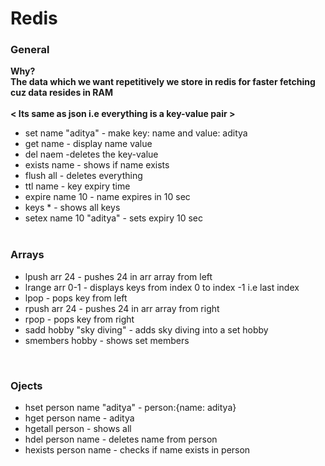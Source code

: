 <h1>Redis</h1>

<h4>
<h3>General</h3>

<strong>Why?</strong></br></t>
<strong>The data which we want repetitively we store in redis for faster fetching cuz data resides in RAM</strong></br></t></br></t>
<strong>< Its same as json i.e everything is a key-value pair ></strong></br></t>

- set name "aditya" - make key: name and value: aditya</br></t>
- get name - display name value</br></t>
- del naem -deletes the key-value</br></t>
- exists name - shows if name exists</br></t>
- flush all - deletes everything</br></t>
- ttl name - key expiry time</br></t>
- expire name 10 - name expires in 10 sec</br></t>
- keys \* - shows all keys</br></t>
- setex name 10 "aditya" - sets expiry 10 sec</br></h4>
  </br>

<h4>
<h3>Arrays</h3>

- lpush arr 24 - pushes 24 in arr array from left </br></t>
- lrange arr 0-1 - displays keys from index 0 to index -1 i.e last index</br>
- lpop - pops key from left </br></t>
- rpush arr 24 - pushes 24 in arr array from right </br></t>
- rpop - pops key from right </br></t>
- sadd hobby "sky diving" - adds sky diving into a set hobby</br></t>
- smembers hobby - shows set members</br></t>
</h4></br>
<h4>
  <h3>Ojects</h3>

- hset person name "aditya" - person:{name: aditya}</br></t>
- hget person name - aditya</br></t>
- hgetall person - shows all </br></t>
- hdel person name - deletes name from person</br></t>
- hexists person name - checks if name exists in person</br></t>
</h4>
